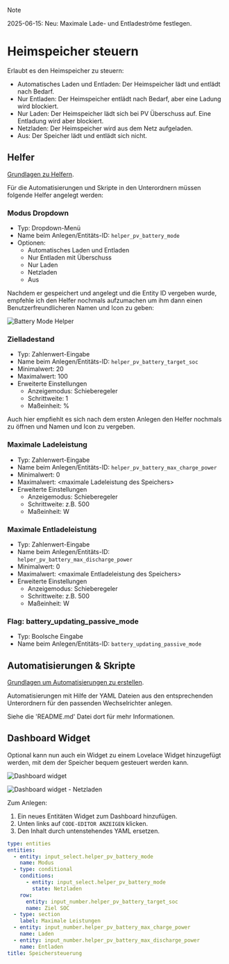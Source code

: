 > [!NOTE]  
> 2025-06-15: Neu: Maximale Lade- und Entladeströme festlegen.

# Heimspeicher steuern

Erlaubt es den Heimspeicher zu steuern:
- Automatisches Laden und Entladen: Der Heimspeicher lädt und entlädt nach Bedarf.
- Nur Entladen: Der Heimspeicher entlädt nach Bedarf, aber eine Ladung wird blockiert.
- Nur Laden: Der Heimspeicher lädt sich bei PV Überschuss auf. Eine Entladung wird aber blockiert.
- Netzladen: Der Heimspeicher wird aus dem Netz aufgeladen.
- Aus: Der Speicher lädt und entlädt sich nicht.

## Helfer

[Grundlagen zu Helfern](../../README.md#helfer).

Für die Automatisierungen und Skripte in den Unterordnern müssen folgende Helfer angelegt werden:

### Modus Dropdown


- Typ: Dropdown-Menü
- Name beim Anlegen/Entitäts-ID:  `helper_pv_battery_mode`
- Optionen:
  - Automatisches Laden und Entladen
  - Nur Entladen mit Überschuss
  - Nur Laden
  - Netzladen
  - Aus

Nachdem er gespeichert und angelegt und die Entity ID vergeben wurde, empfehle ich den Helfer nochmals aufzumachen um ihm dann einen Benutzerfreundlicheren Namen und Icon zu geben:

![Battery Mode Helper](./img/battery-mode-helper.png)

### Zielladestand

- Typ: Zahlenwert-Eingabe
- Name beim Anlegen/Entitäts-ID:  `helper_pv_battery_target_soc`
- Minimalwert: 20
- Maximalwert: 100
- Erweiterte Einstellungen
  - Anzeigemodus: Schieberegeler
  - Schrittweite: 1
  - Maßeinheit: %

Auch hier empfiehlt es sich nach dem ersten Anlegen den Helfer nochmals zu öffnen und Namen und Icon zu vergeben.

### Maximale Ladeleistung

- Typ: Zahlenwert-Eingabe
- Name beim Anlegen/Entitäts-ID:  `helper_pv_battery_max_charge_power`
- Minimalwert: 0
- Maximalwert: \<maximale Ladeleistung des Speichers\>
- Erweiterte Einstellungen
  - Anzeigemodus: Schieberegeler
  - Schrittweite: z.B. 500
  - Maßeinheit: W


### Maximale Entladeleistung

- Typ: Zahlenwert-Eingabe
- Name beim Anlegen/Entitäts-ID:  `helper_pv_battery_max_discharge_power`
- Minimalwert: 0
- Maximalwert: \<maximale Entladeleistung des Speichers\>
- Erweiterte Einstellungen
  - Anzeigemodus: Schieberegeler
  - Schrittweite: z.B. 500
  - Maßeinheit: W
 
### Flag: battery_updating_passive_mode

- Typ: Boolsche Eingabe
- Name beim Anlegen/Entitäts-ID:  `battery_updating_passive_mode`

## Automatisierungen & Skripte

[Grundlagen um Automatisierungen zu erstellen](../../README.md#home-assistant-artefakte).

Automatisierungen mit Hilfe der YAML Dateien aus den entsprechenden Unterordnern für den passenden Wechselrichter anlegen.

Siehe die 'README.md' Datei dort für mehr Informationen.

## Dashboard Widget

Optional kann nun auch ein Widget zu einem Lovelace Widget hinzugefügt werden, mit dem der Speicher bequem gesteuert werden kann.

![Dashboard widget](./img/dashboard-widget.png)

![Dashboard widget - Netzladen](./img/dashboard-widget-2.png)

Zum Anlegen:
1. Ein neues Entitäten Widget zum Dashboard hinzufügen.
2. Unten links auf `CODE-EDITOR ANZEIGEN` klicken.
3. Den Inhalt durch untenstehendes YAML ersetzen.

```yaml
type: entities
entities:
  - entity: input_select.helper_pv_battery_mode
    name: Modus
  - type: conditional
    conditions:
      - entity: input_select.helper_pv_battery_mode
        state: Netzladen
    row:
      entity: input_number.helper_pv_battery_target_soc
      name: Ziel SOC
  - type: section
    label: Maximale Leistungen
  - entity: input_number.helper_pv_battery_max_charge_power
    name: Laden
  - entity: input_number.helper_pv_battery_max_discharge_power
    name: Entladen
title: Speichersteuerung
```


